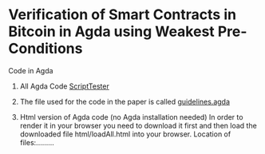 # Verification of Smart Contracts in Bitcoin in Agda using Weakest Pre-Conditions


 Code in Agda
1. All Agda Code
  [ScriptTester](/ScriptTester/)
  
2. The file used for the code in the paper is called [guidelines.agda](ScriptTester/guidelines.agda/)

3. Html version of Agda code (no Agda installation needed) In order to render it in your browser you need to download it first and then load the downloaded file html/loadAll.html into your browser. Location of files:.........
